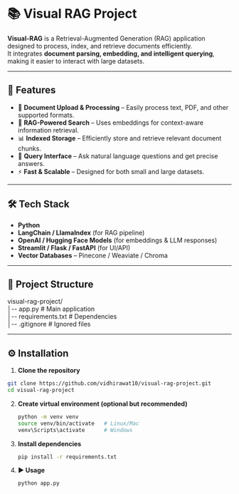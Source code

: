 # 📚 Visual RAG Project

**Visual-RAG** is a Retrieval-Augmented Generation (RAG) application designed to process, index, and retrieve documents efficiently.  
It integrates **document parsing, embedding, and intelligent querying**, making it easier to interact with large datasets.

---

## 🚀 Features
- 📂 **Document Upload & Processing** – Easily process text, PDF, and other supported formats.
- 🧠 **RAG-Powered Search** – Uses embeddings for context-aware information retrieval.
- 📊 **Indexed Storage** – Efficiently store and retrieve relevant document chunks.
- 🎯 **Query Interface** – Ask natural language questions and get precise answers.
- ⚡ **Fast & Scalable** – Designed for both small and large datasets.

---

## 🛠 Tech Stack
- **Python**
- **LangChain / LlamaIndex** (for RAG pipeline)
- **OpenAI / Hugging Face Models** (for embeddings & LLM responses)
- **Streamlit / Flask / FastAPI** (for UI/API)
- **Vector Databases** – Pinecone / Weaviate / Chroma

---

## 📂 Project Structure

visual-rag-project/<br>
│-- app.py # Main application<br>
│-- requirements.txt # Dependencies<br>
│-- .gitignore # Ignored files<br>


---

## ⚙️ Installation
1. **Clone the repository**
```bash
git clone https://github.com/vidhirawat10/visual-rag-project.git
cd visual-rag-project
```
2. **Create virtual environment (optional but recommended)**
   ```bash
   python -m venv venv
   source venv/bin/activate   # Linux/Mac
   venv\Scripts\activate      # Windows
   ```
3. **Install dependencies**
   ```bash
   pip install -r requirements.txt
   ```
4. **▶️ Usage**
   ```bash
   python app.py
   ```
   
   
